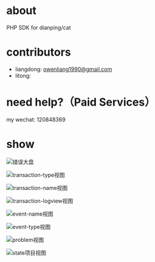 # about

PHP SDK for dianping/cat

# contributors

* liangdong: owenliang1990@gmail.com
* litong: 

# need help?（Paid Services）

my wechat: 120848369

# show

![错误大盘](https://github.com/owenliang/mickey-sdk/blob/master/doc/pub_pic/%E9%94%99%E8%AF%AF%E5%A4%A7%E7%9B%98.png?raw=true)

![transaction-type视图](https://github.com/owenliang/mickey-sdk/blob/master/doc/pub_pic/transaction-type%E8%A7%86%E5%9B%BE.png?raw=true)

![transaction-name视图](https://github.com/owenliang/mickey-sdk/blob/master/doc/pub_pic/transaction-name%E8%A7%86%E5%9B%BE.png?raw=true)

![transaction-logview视图](https://github.com/owenliang/mickey-sdk/blob/master/doc/pub_pic/transaction-logview%E8%B0%83%E7%94%A8%E9%93%BE%E8%A7%86%E5%9B%BE.png?raw=true)

![event-name视图](https://github.com/owenliang/mickey-sdk/blob/master/doc/pub_pic/event-name%E8%A7%86%E5%9B%BE.png?raw=true)

![event-type视图](https://github.com/owenliang/mickey-sdk/blob/master/doc/pub_pic/event-type%E8%A7%86%E5%9B%BE.png?raw=true)

![problem视图](https://github.com/owenliang/mickey-sdk/blob/master/doc/pub_pic/problem%E6%8E%92%E9%9A%9C%E8%A7%86%E5%9B%BE.png?raw=true)

![state项目视图](https://github.com/owenliang/mickey-sdk/blob/master/doc/pub_pic/state%E9%A1%B9%E7%9B%AE%E8%A7%86%E5%9B%BE.png?raw=true)
